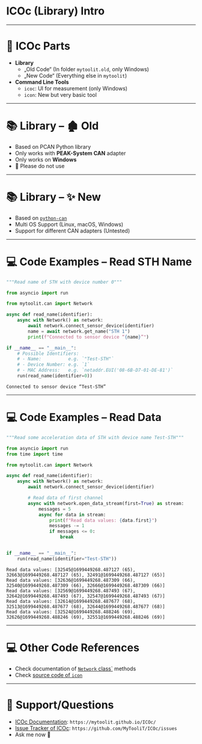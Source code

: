 # ICOc (Library) Intro

---

# 🍱 ICOc Parts

- **Library**
  - „Old Code“ (In folder `mytoolit.old`, only Windows)
  - „New Code“ (Everything else in `mytoolit`)
- **Command Line Tools**
  - `icoc`: UI for measurement (only Windows)
  - `icon`: New but very basic tool

---

# 📚 Library – 🏚️ Old

- Based on PCAN Python library
- Only works with **PEAK-System CAN** adapter
- Only works on **Windows**
- 🚫 Please do not use

---

# 📚 Library – ✨ New

- Based on [`python-can`](https://pypi.org/project/python-can/)
- Multi OS Support (Linux, macOS, Windows)
- Support for different CAN adapters (Untested)

---

# 💻 Code Examples – Read STH Name

```py
"""Read name of STH with device number 0"""

from asyncio import run

from mytoolit.can import Network

async def read_name(identifier):
    async with Network() as network:
        await network.connect_sensor_device(identifier)
        name = await network.get_name("STH 1")
        print(f"Connected to sensor device “{name}”")

if __name__ == "__main__":
    # Possible Identifiers:
    # - Name:          e.g. `"Test-STH"`
    # - Device Number: e.g. `1`
    # - MAC Address:   e.g. `netaddr.EUI('08-6B-D7-01-DE-81')`
    run(read_name(identifier=0))
```

```
Connected to sensor device “Test-STH”
```

---

# 💻 Code Examples – Read Data

```py
"""Read some acceleration data of STH with device name Test-STH"""

from asyncio import run
from time import time

from mytoolit.can import Network

async def read_name(identifier):
    async with Network() as network:
        await network.connect_sensor_device(identifier)

        # Read data of first channel
        async with network.open_data_stream(first=True) as stream:
            messages = 5
            async for data in stream:
                print(f"Read data values: {data.first}")
                messages -= 1
                if messages <= 0:
                    break


if __name__ == "__main__":
    run(read_name(identifier="Test-STH"))
```

```
Read data values: [32545@1699449268.487127 (65), 32663@1699449268.487127 (65), 32491@1699449268.487127 (65)]
Read data values: [32636@1699449268.487309 (66), 32540@1699449268.487309 (66), 32666@1699449268.487309 (66)]
Read data values: [32569@1699449268.487493 (67), 32642@1699449268.487493 (67), 32547@1699449268.487493 (67)]
Read data values: [32614@1699449268.487677 (68), 32513@1699449268.487677 (68), 32644@1699449268.487677 (68)]
Read data values: [32524@1699449268.488246 (69), 32626@1699449268.488246 (69), 32551@1699449268.488246 (69)]
```

---

# 💻 Other Code References

- Check documentation of [`Network` class`](https://github.com/MyTooliT/ICOc/blob/master/mytoolit/can/network.py) methods
- Check [source code of `icon`](https://github.com/MyTooliT/ICOc/blob/master/mytoolit/cmdline/icon.py)

---

# 🛟 Support/Questions

- [ICOc Documentation](https://mytoolit.github.io/ICOc/): `https://mytoolit.github.io/ICOc/`
- [Issue Tracker of ICOc](https://github.com/MyTooliT/ICOc/issues): `https://github.com/MyTooliT/ICOc/issues`
- Ask me now 🙂
